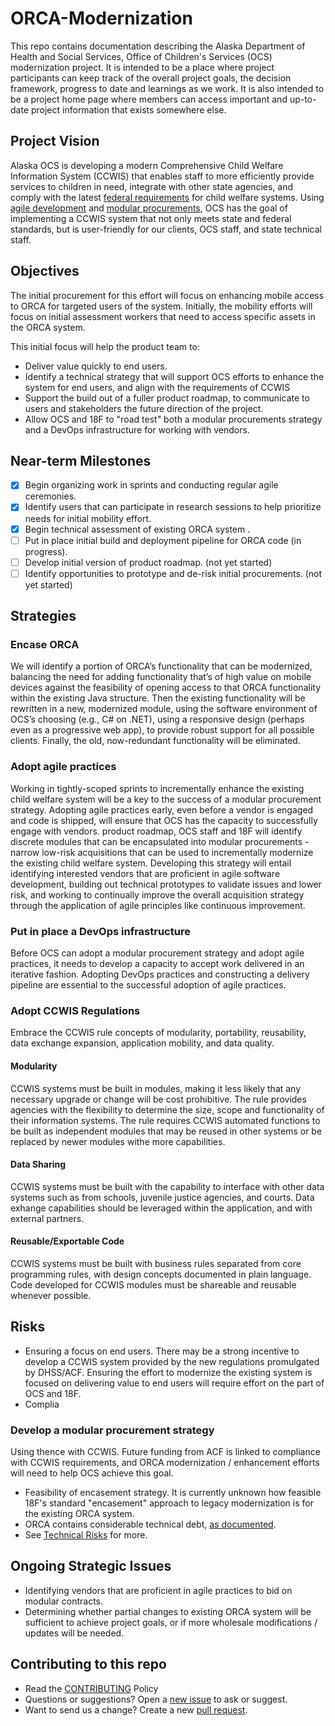 # ORCA-Modernization

This repo contains documentation describing the Alaska Department of Health and Social Services, Office of Children's Services (OCS) modernization project. It is intended to be a place where project participants can keep track of the overall project goals, the decision framework, progress to date and learnings as we work. It is also intended to be a project home page where members can access important and up-to-date project information that exists somewhere else.

## Project Vision

Alaska OCS is developing a modern Comprehensive Child Welfare Information System (CCWIS) that enables staff to more efficiently provide services to children in need, integrate with other state agencies, and comply with the latest [federal requirements](https://www.law.cornell.edu/cfr/text/45/1355.52) for child welfare systems. Using [agile development](https://modularcontracting.18f.gov/agile-development/) and [modular procurements](https://modularcontracting.18f.gov/modular-procurement/), OCS has the goal of implementing a CCWIS system that not only meets state and federal standards, but is user-friendly for our clients, OCS staff, and state technical staff.

## Objectives

The initial procurement for this effort will focus on enhancing mobile access to ORCA for targeted users of the system. Initially, the mobility efforts will focus on initial assessment workers that need to access specific assets in the ORCA system. 

This initial focus will help the product team to:

* Deliver value quickly to end users.
* Identify a technical strategy that will support OCS efforts to enhance the system for end users, and align with the requirements of CCWIS
* Support the build out of a fuller product roadmap, to communicate to users and stakeholders the future direction of the project.
* Allow OCS and 18F to "road test" both a modular procurements strategy and a DevOps infrastructure for working with vendors.

## Near-term Milestones

- [x] Begin organizing work in sprints and conducting regular agile ceremonies.
- [x] Identify users that can participate in research sessions to help prioritize needs for initial mobility effort.
- [x] Begin technical assessment of existing ORCA system .
- [ ] Put in place initial build and deployment pipeline for ORCA code (in progress). 
- [ ] Develop initial version of product roadmap. (not yet started)
- [ ] Identify opportunities to prototype and de-risk initial procurements. (not yet started)

## Strategies

### Encase ORCA

We will identify a portion of ORCA’s functionality that can be modernized, balancing the need for adding functionality that’s of high value on mobile devices against the feasibility of opening access to that ORCA functionality within the existing Java structure. Then the existing functionality will be rewritten in a new, modernized module, using the software environment of OCS’s choosing (e.g., C# on .NET), using a responsive design (perhaps even as a progressive web app), to provide robust support for all possible clients. Finally, the old, now-redundant functionality will be eliminated.

### Adopt agile practices

Working in tightly-scoped sprints to incrementally enhance the existing child welfare system will be a key to the success of a modular procurement strategy. Adopting agile practices early, even before a vendor is engaged and code is shipped, will ensure that OCS has the capacity to successfully engage with vendors. 
 product roadmap, OCS staff and 18F will identify discrete modules that can be encapsulated into modular procurements - narrow low-risk acquisitions that can be used to incrementally modernize the existing child welfare system. Developing this strategy will entail identifying interested vendors that are proficient in agile software development, building out technical prototypes to validate issues and lower risk, and working to continually improve the overall acquisition strategy through the application of agile principles like continuous improvement.

### Put in place a DevOps infrastructure

Before OCS can adopt a modular procurement strategy and adopt agile practices, it needs to develop a capacity to accept work delivered in an iterative fashion. Adopting DevOps practices and constructing a delivery pipeline are essential to the successful adoption of agile practices.

### Adopt CCWIS Regulations

Embrace the CCWIS rule concepts of modularity, portability, reusability, data exchange expansion, application mobility, and data quality.

#### Modularity

CCWIS systems must be built in modules, making it less likely that any necessary upgrade or change will be cost prohibitive. The rule provides agencies with the flexibility to determine the size, scope and functionality of their information systems. The rule requires CCWIS automated functions to be built as independent modules that may be reused in other systems or be replaced by newer modules withe more capabilities. 

#### Data Sharing

CCWIS systems must be built with the capability to interface with other data systems such as from schools, juvenile justice agencies, and courts. Data exhange capabilities should be leveraged within the application, and with external partners.

#### Reusable/Exportable Code

CCWIS systems must be built with business rules separated from core programming rules, with design concepts documented in plain language. Code developed for CCWIS modules must be shareable and reusable whenever possible.

## Risks 

* Ensuring a focus on end users. There may be a strong incentive to develop a CCWIS system provided by the new regulations promulgated by DHSS/ACF. Ensuring the effort to modernize the existing system is focused on delivering value to end users will require effort on the part of OCS and 18F. 
* Complia
### Develop a modular procurement strategy

Using thence with CCWIS. Future funding from ACF is linked to compliance with CCWIS requirements, and ORCA modernization / enhancement efforts will need to help OCS achieve this goal.
* Feasibility of encasement strategy. It is currently unknown how feasible 18F's standard "encasement" approach to legacy modernization is for the existing ORCA system.
* ORCA contains considerable technical debt, [as documented](TechnicalDebt.md).
* See [Technical Risks](TechnicalRisks.md) for more.

## Ongoing Strategic Issues

* Identifying vendors that are proficient in agile practices to bid on modular contracts.
* Determining whether partial changes to existing ORCA system will be sufficient to achieve project goals, or if more wholesale modifications / updates will be needed.

## Contributing to this repo
* Read the [CONTRIBUTING](/AlaskaDHSS/ORCA-Modernization/blob/master/CONTRIBUTING.md) Policy
* Questions or suggestions? Open a [new issue](/AlaskaDHSS/ORCA-Modernization/issues) to ask or suggest.
* Want to send us a change? Create a new [pull request](/AlaskaDHSS/ORCA-Modernization/pulls).
